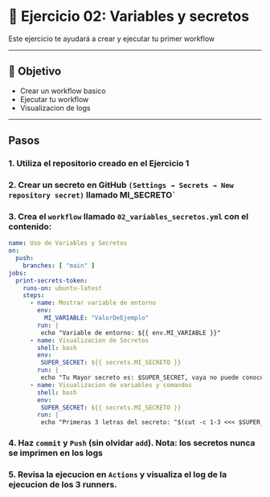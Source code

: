 # 🧪 Ejercicio 02: Variables y secretos

Este ejercicio te ayudará a crear y ejecutar tu primer workflow

---

## 🎯 Objetivo

- Crear un workflow basico
- Ejecutar tu workflow
- Visualizacion de logs

---

## Pasos
### 1.  Utiliza el repositorio creado en el Ejercicio 1

### 2.  Crear un secreto en GitHub `(Settings → Secrets → New repository secret)` llamado MI_SECRETO`

### 3. Crea el `workflow` llamado `02_variables_secretos.yml` con el contenido:
```yaml copy
name: Uso de Variables y Secretos
on:
  push:
    branches: [ "main" ]
jobs:
  print-secrets-token:
    runs-on: ubuntu-latest
    steps:
      - name: Mostrar variable de entorno
        env:
          MI_VARIABLE: "ValorDeEjemplo"
        run: |
         echo "Variable de entorno: ${{ env.MI_VARIABLE }}"
      - name: Visualizacion de Secretos
        shell: bash
        env:
         SUPER_SECRET: ${{ secrets.MI_SECRETO }}
        run: |
         echo "Tu Mayor secreto es: $SUPER_SECRET, vaya no puede conocerse..."
      - name: Visualizacion de variables y comandos
        shell: bash
        env:
         SUPER_SECRET: ${{ secrets.MI_SECRETO }}
        run: |
         echo "Primeras 3 letras del secreto: "$(cut -c 1-3 <<< $SUPER_SECRET)", es correcto?"
```
### 4. Haz `commit` y `Push` (sin olvidar `add`). **Nota: los secretos nunca se imprimen en los logs**

### 5. Revisa la ejecucion en `Actions` y visualiza el log de la ejecucion de los 3 runners.




